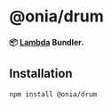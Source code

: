# @onia/drum

#### 📦 [Lambda](https://aws.amazon.com/lambda) Bundler.

## Installation

```sh
npm install @onia/drum
```
